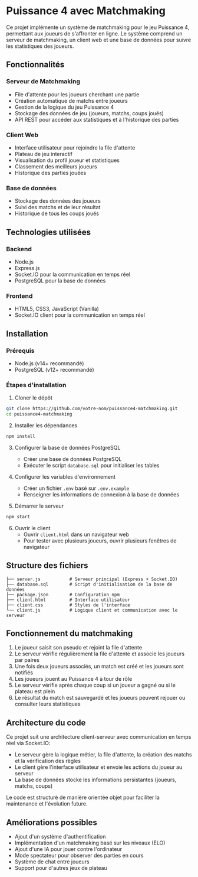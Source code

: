 # Puissance 4 avec Matchmaking

Ce projet implémente un système de matchmaking pour le jeu Puissance 4, permettant aux joueurs de s'affronter en ligne. Le système comprend un serveur de matchmaking, un client web et une base de données pour suivre les statistiques des joueurs.

## Fonctionnalités

### Serveur de Matchmaking
- File d'attente pour les joueurs cherchant une partie
- Création automatique de matchs entre joueurs
- Gestion de la logique du jeu Puissance 4
- Stockage des données de jeu (joueurs, matchs, coups joués)
- API REST pour accéder aux statistiques et à l'historique des parties

### Client Web
- Interface utilisateur pour rejoindre la file d'attente
- Plateau de jeu interactif
- Visualisation du profil joueur et statistiques
- Classement des meilleurs joueurs
- Historique des parties jouées

### Base de données
- Stockage des données des joueurs
- Suivi des matchs et de leur résultat
- Historique de tous les coups joués

## Technologies utilisées

### Backend
- Node.js
- Express.js
- Socket.IO pour la communication en temps réel
- PostgreSQL pour la base de données

### Frontend
- HTML5, CSS3, JavaScript (Vanilla)
- Socket.IO client pour la communication en temps réel

## Installation

### Prérequis
- Node.js (v14+ recommandé)
- PostgreSQL (v12+ recommandé)

### Étapes d'installation

1. Cloner le dépôt
```bash
git clone https://github.com/votre-nom/puissance4-matchmaking.git
cd puissance4-matchmaking
```

2. Installer les dépendances
```bash
npm install
```

3. Configurer la base de données PostgreSQL
   - Créer une base de données PostgreSQL
   - Exécuter le script `database.sql` pour initialiser les tables

4. Configurer les variables d'environnement
   - Créer un fichier `.env` basé sur `.env.example`
   - Renseigner les informations de connexion à la base de données

5. Démarrer le serveur
```bash
npm start
```

6. Ouvrir le client
   - Ouvrir `client.html` dans un navigateur web
   - Pour tester avec plusieurs joueurs, ouvrir plusieurs fenêtres de navigateur

## Structure des fichiers

```
├── server.js           # Serveur principal (Express + Socket.IO)
├── database.sql        # Script d'initialisation de la base de données
├── package.json        # Configuration npm
├── client.html         # Interface utilisateur
├── client.css          # Styles de l'interface
└── client.js           # Logique client et communication avec le serveur
```

## Fonctionnement du matchmaking

1. Le joueur saisit son pseudo et rejoint la file d'attente
2. Le serveur vérifie régulièrement la file d'attente et associe les joueurs par paires
3. Une fois deux joueurs associés, un match est créé et les joueurs sont notifiés
4. Les joueurs jouent au Puissance 4 à tour de rôle
5. Le serveur vérifie après chaque coup si un joueur a gagné ou si le plateau est plein
6. Le résultat du match est sauvegardé et les joueurs peuvent rejouer ou consulter leurs statistiques

## Architecture du code

Ce projet suit une architecture client-serveur avec communication en temps réel via Socket.IO:

- Le serveur gère la logique métier, la file d'attente, la création des matchs et la vérification des règles
- Le client gère l'interface utilisateur et envoie les actions du joueur au serveur
- La base de données stocke les informations persistantes (joueurs, matchs, coups)

Le code est structuré de manière orientée objet pour faciliter la maintenance et l'évolution future.

## Améliorations possibles

- Ajout d'un système d'authentification
- Implémentation d'un matchmaking basé sur les niveaux (ELO)
- Ajout d'une IA pour jouer contre l'ordinateur
- Mode spectateur pour observer des parties en cours
- Système de chat entre joueurs
- Support pour d'autres jeux de plateau